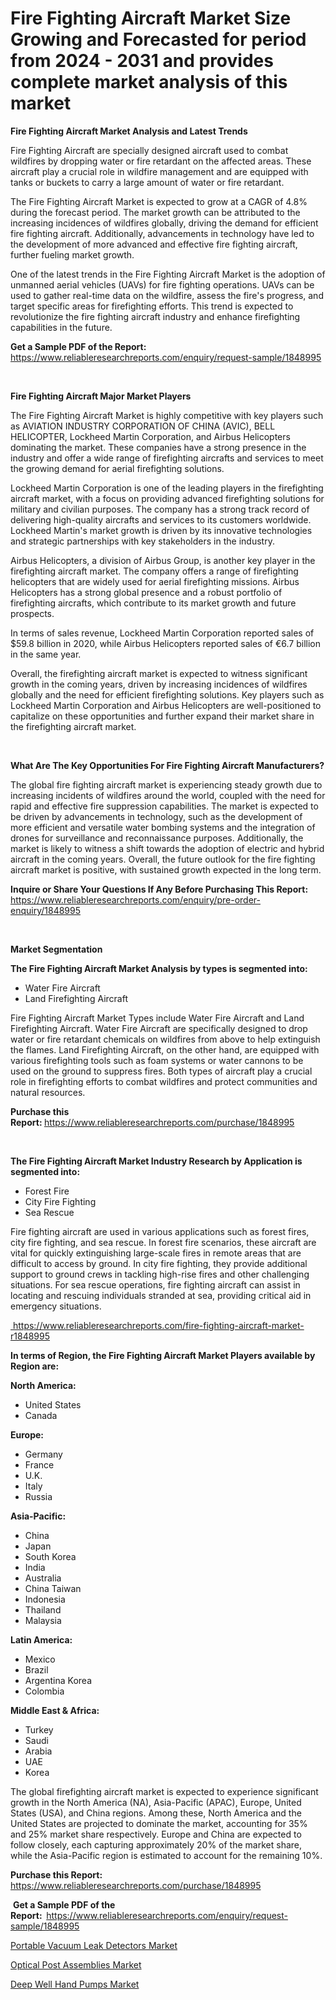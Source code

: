 <p><h1>Fire Fighting Aircraft Market Size Growing and Forecasted for period from 2024 - 2031 and provides complete market analysis of this market</h1></p><p><strong>Fire Fighting Aircraft Market Analysis and Latest Trends</strong></p>
<p><p>Fire Fighting Aircraft are specially designed aircraft used to combat wildfires by dropping water or fire retardant on the affected areas. These aircraft play a crucial role in wildfire management and are equipped with tanks or buckets to carry a large amount of water or fire retardant.</p><p>The Fire Fighting Aircraft Market is expected to grow at a CAGR of 4.8% during the forecast period. The market growth can be attributed to the increasing incidences of wildfires globally, driving the demand for efficient fire fighting aircraft. Additionally, advancements in technology have led to the development of more advanced and effective fire fighting aircraft, further fueling market growth.</p><p>One of the latest trends in the Fire Fighting Aircraft Market is the adoption of unmanned aerial vehicles (UAVs) for fire fighting operations. UAVs can be used to gather real-time data on the wildfire, assess the fire's progress, and target specific areas for firefighting efforts. This trend is expected to revolutionize the fire fighting aircraft industry and enhance firefighting capabilities in the future.</p></p>
<p><strong>Get a Sample PDF of the Report:&nbsp;</strong> <a href="https://www.reliableresearchreports.com/enquiry/request-sample/1848995">https://www.reliableresearchreports.com/enquiry/request-sample/1848995</a></p>
<p>&nbsp;</p>
<p><strong>Fire Fighting Aircraft Major Market Players</strong></p>
<p><p>The Fire Fighting Aircraft Market is highly competitive with key players such as AVIATION INDUSTRY CORPORATION OF CHINA (AVIC), BELL HELICOPTER, Lockheed Martin Corporation, and Airbus Helicopters dominating the market. These companies have a strong presence in the industry and offer a wide range of firefighting aircrafts and services to meet the growing demand for aerial firefighting solutions.</p><p>Lockheed Martin Corporation is one of the leading players in the firefighting aircraft market, with a focus on providing advanced firefighting solutions for military and civilian purposes. The company has a strong track record of delivering high-quality aircrafts and services to its customers worldwide. Lockheed Martin's market growth is driven by its innovative technologies and strategic partnerships with key stakeholders in the industry.</p><p>Airbus Helicopters, a division of Airbus Group, is another key player in the firefighting aircraft market. The company offers a range of firefighting helicopters that are widely used for aerial firefighting missions. Airbus Helicopters has a strong global presence and a robust portfolio of firefighting aircrafts, which contribute to its market growth and future prospects.</p><p>In terms of sales revenue, Lockheed Martin Corporation reported sales of $59.8 billion in 2020, while Airbus Helicopters reported sales of €6.7 billion in the same year.</p><p>Overall, the firefighting aircraft market is expected to witness significant growth in the coming years, driven by increasing incidences of wildfires globally and the need for efficient firefighting solutions. Key players such as Lockheed Martin Corporation and Airbus Helicopters are well-positioned to capitalize on these opportunities and further expand their market share in the firefighting aircraft market.</p></p>
<p>&nbsp;</p>
<p><strong>What Are The Key Opportunities For Fire Fighting Aircraft Manufacturers?</strong></p>
<p><p>The global fire fighting aircraft market is experiencing steady growth due to increasing incidents of wildfires around the world, coupled with the need for rapid and effective fire suppression capabilities. The market is expected to be driven by advancements in technology, such as the development of more efficient and versatile water bombing systems and the integration of drones for surveillance and reconnaissance purposes. Additionally, the market is likely to witness a shift towards the adoption of electric and hybrid aircraft in the coming years. Overall, the future outlook for the fire fighting aircraft market is positive, with sustained growth expected in the long term.</p></p>
<p><strong>Inquire or Share Your Questions If Any Before Purchasing This Report:</strong> <a href="https://www.reliableresearchreports.com/enquiry/pre-order-enquiry/1848995">https://www.reliableresearchreports.com/enquiry/pre-order-enquiry/1848995</a></p>
<p>&nbsp;</p>
<p><strong>Market Segmentation</strong></p>
<p><strong>The Fire Fighting Aircraft Market Analysis by types is segmented into:</strong></p>
<p><ul><li>Water Fire Aircraft</li><li>Land Firefighting Aircraft</li></ul></p>
<p><p>Fire Fighting Aircraft Market Types include Water Fire Aircraft and Land Firefighting Aircraft. Water Fire Aircraft are specifically designed to drop water or fire retardant chemicals on wildfires from above to help extinguish the flames. Land Firefighting Aircraft, on the other hand, are equipped with various firefighting tools such as foam systems or water cannons to be used on the ground to suppress fires. Both types of aircraft play a crucial role in firefighting efforts to combat wildfires and protect communities and natural resources.</p></p>
<p><strong>Purchase this Report:&nbsp;</strong><a href="https://www.reliableresearchreports.com/purchase/1848995">https://www.reliableresearchreports.com/purchase/1848995</a></p>
<p>&nbsp;</p>
<p><strong>The Fire Fighting Aircraft Market Industry Research by Application is segmented into:</strong></p>
<p><ul><li>Forest Fire</li><li>City Fire Fighting</li><li>Sea Rescue</li></ul></p>
<p><p>Fire fighting aircraft are used in various applications such as forest fires, city fire fighting, and sea rescue. In forest fire scenarios, these aircraft are vital for quickly extinguishing large-scale fires in remote areas that are difficult to access by ground. In city fire fighting, they provide additional support to ground crews in tackling high-rise fires and other challenging situations. For sea rescue operations, fire fighting aircraft can assist in locating and rescuing individuals stranded at sea, providing critical aid in emergency situations.</p></p>
<p><a href="https://www.reliableresearchreports.com/fire-fighting-aircraft-market-r1848995">&nbsp;https://www.reliableresearchreports.com/fire-fighting-aircraft-market-r1848995</a></p>
<p><strong>In terms of Region, the Fire Fighting Aircraft Market Players available by Region are:</strong></p>
<p>
    <p> <strong> North America: </strong>
        <ul>
            <li>United States</li>
            <li>Canada</li>
        </ul>
        </p> 
    <p> <strong> Europe: </strong>
        <ul>
            <li>Germany</li>
            <li>France</li>
            <li>U.K.</li>
            <li>Italy</li>
            <li>Russia</li>
        </ul>
        </p> 
    <p> <strong> Asia-Pacific: </strong>
        <ul>
            <li>China</li>
            <li>Japan</li>
            <li>South Korea</li>
            <li>India</li>
            <li>Australia</li>
            <li>China Taiwan</li>
            <li>Indonesia</li>
            <li>Thailand</li>
            <li>Malaysia</li>
        </ul>
        </p> 
    <p> <strong> Latin America: </strong>
        <ul>
            <li>Mexico</li>
            <li>Brazil</li>
            <li>Argentina Korea</li>
            <li>Colombia</li>
        </ul>
        </p> 
    <p> <strong> Middle East & Africa: </strong>
        <ul>
            <li>Turkey</li>
            <li>Saudi</li>
            <li>Arabia</li>
            <li>UAE</li>
            <li>Korea</li>
        </ul>
    </p>
    </p>
<p><p>The global firefighting aircraft market is expected to experience significant growth in the North America (NA), Asia-Pacific (APAC), Europe, United States (USA), and China regions. Among these, North America and the United States are projected to dominate the market, accounting for 35% and 25% market share respectively. Europe and China are expected to follow closely, each capturing approximately 20% of the market share, while the Asia-Pacific region is estimated to account for the remaining 10%.</p></p>
<p><strong>Purchase this Report: </strong><a href="https://www.reliableresearchreports.com/purchase/1848995">https://www.reliableresearchreports.com/purchase/1848995</a></p>
<p>&nbsp;<strong>Get a Sample PDF of the Report:&nbsp;&nbsp;</strong><a href="https://www.reliableresearchreports.com/enquiry/request-sample/1848995">https://www.reliableresearchreports.com/enquiry/request-sample/1848995</a></p>
<p><strong></strong></p>
<p><p><a href="https://view.publitas.com/reportprime-1/global-portable-vacuum-leak-detectors-market-size-share-analysis-by-product-type-by-application-by-region-forecasts-2024-2031/">Portable Vacuum Leak Detectors Market</a></p><p><a href="https://github.com/Seman3302/Market-Research-Report-List-1/blob/main/optical-post-assemblies-market.md">Optical Post Assemblies Market</a></p><p><a href="https://github.com/jnzzvtbl92/Market-Research-Report-List-1/blob/main/deep-well-hand-pumps-market.md">Deep Well Hand Pumps Market</a></p></p>